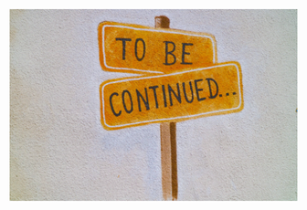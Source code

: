 ![image](https://raw.githubusercontent.com/parinz1234/parinz1234/master/images/reuben-juarez-C4sxVxcXEQg-unsplash.jpg)
